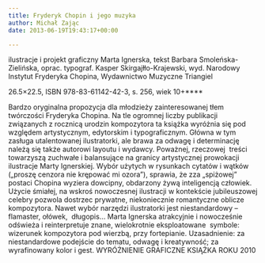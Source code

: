 ```yaml
---
title: Fryderyk Chopin i jego muzyka
author: Michał Zając
date: 2013-06-19T19:43:17+00:00

---
```

 

ilustracje i projekt graficzny Marta Ignerska, tekst Barbara Smoleńska-Zielińska, oprac. typograf. Kasper Skirgajłło-Krajewski, wyd. Narodowy Instytut Fryderyka Chopina, Wydawnictwo Muzyczne Triangiel

26.5&#215;22.5, ISBN 978-83-61142-42-3, s. 256, wiek 10+****


  Bardzo oryginalna propozycja dla młodzieży zainteresowanej tłem twórczości Fryderyka Chopina. Na tle ogromnej liczby publikacji związanych z rocznicą urodzin kompozytora ta książka wyróżnia się pod względem artystycznym, edytorskim i typograficznym. Główna w tym zasługa utalentowanej ilustratorki, ale brawa za odwagę i determinację należą się także autorowi layoutu i wydawcy.
Poważnej, rzeczowej  treści towarzyszą zuchwałe i balansujące na granicy artystycznej prowokacji ilustracje Marty Ignerskiej. Wybór użytych w rysunkach cytatów i wątków („proszę cenzora nie krępować mi ozora&#8221;), sprawia, że zza „spiżowej” postaci Chopina wyziera dowcipny, obdarzony żywą inteligencją człowiek. Użycie śmiałej, na wskroś nowoczesnej ilustracji w kontekście jubileuszowej celebry pozwola dostrzec prywatne, niekoniecznie romantyczne oblicze kompozytora.
Nawet wybór narzędzi ilustratorki jest niestandardowy &#8211; flamaster, ołówek,  długopis… Marta Ignerska atrakcyjnie i nowocześnie odświeża i reinterpretuje znane, wielokrotnie eksploatowane  symbole: wizerunek kompozytora pod wierzbą, przy fortepianie.
Uzasadnienie: za niestandardowe podejście do tematu, odwagę i kreatywność; za wyrafinowany kolor i gest.
WYRÓŻNIENIE GRAFICZNE KSIĄŻKA ROKU 2010
